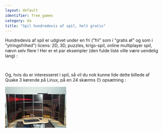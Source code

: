 ```yaml
---
layout: default
identifier: free_games
category: da
title: "Spil hundredevis af spil, helt gratis"
---
```


Hundredevis af spil er udgivet under en fri ("fri" som i "gratis øl" og som i "ytringsfrihed") licens: 2D, 3D, puzzles, krigs-spil, online multiplayer spil, nævn selv flere ! Her er et par eksempler (den fulde liste ville være uendelig lang) :

<div id="items">



<br class="clearboth" />


Og, hvis du er interesseret i spil, så vil du nok kunne lide dette billede af Quake 3 kørende på Linux, på en 24 skærms (!) opsætning :

<a href="/img/free_games_quake_24_screens.jpg"><img src="/img/free_games_quake_24_screens_thumb.jpg" /></a>




